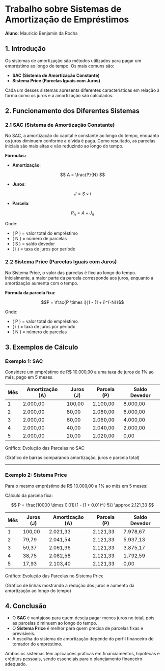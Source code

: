 # Trabalho sobre Sistemas de Amortização de Empréstimos

**Aluno**: Mauricio Benjamin da Rocha

## 1. Introdução

Os sistemas de amortização são métodos utilizados para pagar um empréstimo ao longo do tempo. Os mais comuns são:

- **SAC (Sistema de Amortização Constante)**
- **Sistema Price (Parcelas Iguais com Juros)**

Cada um desses sistemas apresenta diferentes características em relação à forma como os juros e a amortização são calculados.

## 2. Funcionamento dos Diferentes Sistemas

### 2.1 SAC (Sistema de Amortização Constante)

No SAC, a amortização do capital é constante ao longo do tempo, enquanto os juros diminuem conforme a dívida é paga. Como resultado, as parcelas iniciais são mais altas e vão reduzindo ao longo do tempo.

**Fórmulas:**

- **Amortização**:

$$
A = \frac{P}{N}
$$

- **Juros**:

$$
J = S \times i
$$

- **Parcela**:

$$
P_n = A + J_n
$$

Onde:

- \( P \) = valor total do empréstimo
- \( N \) = número de parcelas
- \( S \) = saldo devedor
- \( i \) = taxa de juros por período

### 2.2 Sistema Price (Parcelas Iguais com Juros)

No Sistema Price, o valor das parcelas é fixo ao longo do tempo. Inicialmente, a maior parte da parcela corresponde aos juros, enquanto a amortização aumenta com o tempo.

**Fórmula da parcela fixa:**

$$P = \frac{P \times i}{1 - (1 + i)^{-N}}$$

Onde:

- \( P \) = valor total do empréstimo
- \( i \) = taxa de juros por período
- \( N \) = número de parcelas

## 3. Exemplos de Cálculo

### Exemplo 1: SAC

Considere um empréstimo de R$ 10.000,00 a uma taxa de juros de 1% ao mês, pago em 5 meses.

| Mês | Amortização (A) | Juros (J) | Parcela (P) | Saldo Devedor |
|------|----------------|------------|-------------|---------------|
| 1    | 2.000,00       | 100,00     | 2.100,00    | 8.000,00      |
| 2    | 2.000,00       | 80,00      | 2.080,00    | 6.000,00      |
| 3    | 2.000,00       | 60,00      | 2.060,00    | 4.000,00      |
| 4    | 2.000,00       | 40,00      | 2.040,00    | 2.000,00      |
| 5    | 2.000,00       | 20,00      | 2.020,00    | 0,00          |

Gráfico: Evolução das Parcelas no SAC

(Gráfico de barras comparando amortização, juros e parcela total)

---

### Exemplo 2: Sistema Price

Para o mesmo empréstimo de R$ 10.000,00 a 1% ao mês em 5 meses:

Cálculo da parcela fixa:

$$
P = \frac{10000 \times 0.01}{1 - (1 + 0.01)^{-5}} \approx 2.121,33
$$

| Mês | Juros (J) | Amortização (A) | Parcela (P) | Saldo Devedor |
|------|------------|----------------|-------------|---------------|
| 1    | 100,00     | 2.021,33       | 2.121,33    | 7.978,67      |
| 2    | 79,79      | 2.041,54       | 2.121,33    | 5.937,13      |
| 3    | 59,37      | 2.061,96       | 2.121,33    | 3.875,17      |
| 4    | 38,75      | 2.082,58       | 2.121,33    | 1.792,59      |
| 5    | 17,93      | 2.103,40       | 2.121,33    | 0,00          |

Gráfico: Evolução das Parcelas no Sistema Price

(Gráfico de linhas mostrando a redução dos juros e aumento da amortização ao longo do tempo)

## 4. Conclusão

- O **SAC** é vantajoso para quem deseja pagar menos juros no total, pois as parcelas diminuem ao longo do tempo.
- O **Sistema Price** é melhor para quem precisa de parcelas fixas e previsíveis.
- A escolha do sistema de amortização depende do perfil financeiro do tomador do empréstimo.

Ambos os sistemas têm aplicações práticas em financiamentos, hipotecas e créditos pessoais, sendo essenciais para o planejamento financeiro adequado.
